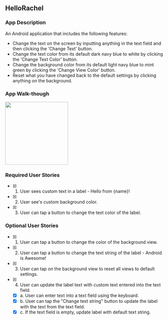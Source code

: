 ## HelloRachel

### App Description
An Android application that includes the following features:
- Change the text on the screen by inputting anything in the text field and then clicking the 'Change Text' button.
- Change the text color from its default dark navy blue to white by clicking the 'Change Text Color' button.
- Change the background color from its default light navy blue to mint green by clicking the 'Change View Color' button.
- Reset what you have changed back to the default settings by clicking anything on the background.

### App Walk-though
<img src="https://s5.gifyu.com/images/democ440ed44bb9a2d4e.gif" width=200><br>

### Required User Stories
- [X] 1. User sees custom text in a label - Hello from {name}!
- [X] 2. User see's custom background color.
- [X] 3. User can tap a button to change the text color of the label.

### Optional User Stories
- [X] 1. User can tap a button to change the color of the background view.  
- [X] 2. User can tap a button to change the text string of the label - Android is Awesome!  
- [x] 3. User can tap on the background view to reset all views to default settings.  
- [x] 4. User can update the label text with custom text entered into the text field.  
   - [x] a. User can enter text into a text field using the keyboard.  
   - [x] b. User can tap the "Change text string" button to update the label with the text from the text field.  
   - [x] c. If the text field is empty, update label with default text string.  
